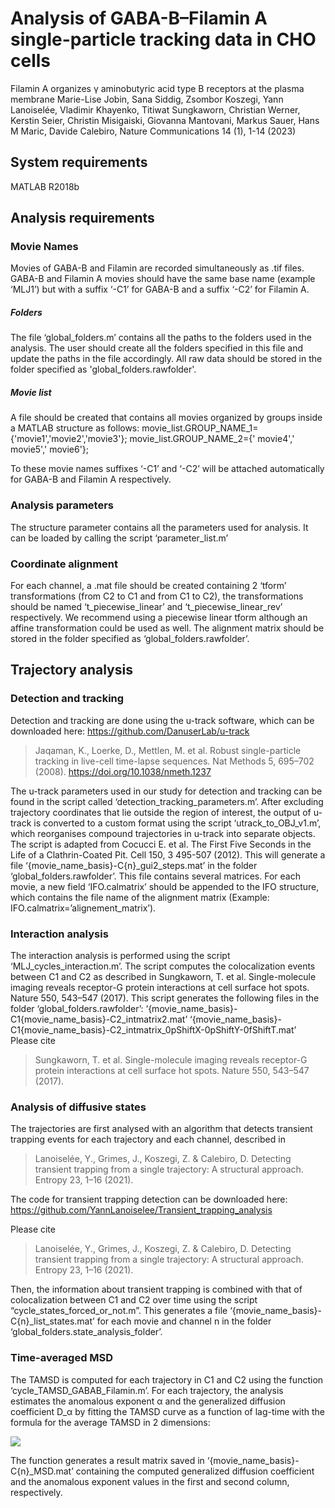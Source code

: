 # Analysis of GABA-B–Filamin A single-particle tracking data in CHO cells
Filamin A organizes γ aminobutyric acid type B receptors at the plasma membrane
Marie-Lise Jobin, Sana Siddig, Zsombor Koszegi, Yann Lanoiselée, Vladimir Khayenko, Titiwat Sungkaworn, Christian Werner, Kerstin Seier, Christin Misigaiski, Giovanna Mantovani, Markus Sauer, Hans M Maric, Davide Calebiro, Nature Communications 14 (1), 1-14 (2023)

## System requirements
MATLAB R2018b
## Analysis requirements
### Movie Names
Movies of GABA-B and Filamin are recorded simultaneously as .tif files. GABA-B and Filamin A movies should have the same base name (example ‘MLJ1’) but with a suffix ‘-C1’ for GABA-B and a suffix ‘-C2’ for Filamin A.
##### Folders
The file ‘global_folders.m’ contains all the paths to the folders used in the analysis. The user should create all the folders specified in this file and update the paths in the file accordingly. All raw data should be stored in the folder specified as 'global_folders.rawfolder'.
##### Movie list
A file should be created that contains all movies organized by groups inside a MATLAB structure as follows:
movie_list.GROUP_NAME_1={'movie1','movie2','movie3'};
movie_list.GROUP_NAME_2={' movie4',' movie5',' movie6'};

To these movie names suffixes ‘-C1’ and ‘-C2’ will be attached automatically for GABA-B and Filamin A respectively.

###	Analysis parameters
The structure parameter contains all the parameters used for analysis. It can be loaded by calling the script ‘parameter_list.m’

### Coordinate alignment
For each channel, a .mat file should be created containing 2 ‘tform’ transformations (from C2 to C1 and from C1 to C2), the transformations should be named ‘t_piecewise_linear’ and ‘t_piecewise_linear_rev’ respectively. We recommend using a piecewise linear tform although an affine transformation could be used as well. 
The alignment matrix should be stored in the folder specified as ‘global_folders.rawfolder’.
## Trajectory analysis
### Detection and tracking
Detection and tracking are done using the u-track software, which can be downloaded here:
https://github.com/DanuserLab/u-track
>Jaqaman, K., Loerke, D., Mettlen, M. et al. Robust single-particle tracking in live-cell time-lapse sequences. Nat Methods 5, 695–702 (2008). https://doi.org/10.1038/nmeth.1237

The u-track parameters used in our study for detection and tracking can be found in the script called ‘detection_tracking_parameters.m’. 
After excluding trajectory coordinates that lie outside the region of interest, the output of u-track is converted to a custom format using the script ‘utrack_to_OBJ_v1.m’, which reorganises compound trajectories in u-track into separate objects. The script is adapted from Cocucci E. et al. The First Five Seconds in the Life of a Clathrin-Coated Pit. Cell 150, 3 495-507 (2012).
This will generate a file ‘{movie_name_basis}-C{n}_gui2_steps.mat’ in the folder ‘global_folders.rawfolder’.
This file contains several matrices. For each movie, a new field ‘IFO.calmatrix’ should be  appended to the IFO structure, which contains the file name of the alignment matrix (Example: IFO.calmatrix=’alignement_matrix’).

### Interaction analysis
The interaction analysis is performed using the script ‘MLJ_cycles_interaction.m’. The script computes the colocalization events between  C1 and C2 as described in Sungkaworn, T. et al. Single-molecule imaging reveals receptor-G protein interactions at cell surface hot spots. Nature 550, 543–547 (2017).
This script generates the following files in the folder ‘global_folders.rawfolder’:
‘{movie_name_basis}-C1{movie_name_basis}-C2_intmatrix2.mat’
‘{movie_name_basis}-C1{movie_name_basis}-C2_intmatrix_0pShiftX-0pShiftY-0fShiftT.mat’
Please cite 
>Sungkaworn, T. et al. Single-molecule imaging reveals receptor-G protein interactions at cell surface hot spots. Nature 550, 543–547 (2017).

### Analysis of diffusive states
The trajectories are first analysed with an algorithm that detects transient trapping events for each trajectory and each channel, described in 
>Lanoiselée, Y., Grimes, J., Koszegi, Z. & Calebiro, D. Detecting transient trapping from a single trajectory: A structural approach. Entropy 23, 1–16 (2021). 

The code for transient trapping detection can be downloaded here: 
https://github.com/YannLanoiselee/Transient_trapping_analysis

Please cite 
>Lanoiselée, Y., Grimes, J., Koszegi, Z. & Calebiro, D. Detecting transient trapping from a single trajectory: A structural approach. Entropy 23, 1–16 (2021).

Then, the information about transient trapping is combined with that of colocalization between C1 and C2 over time using the script “cycle_states_forced_or_not.m”. This generates a file ‘{movie_name_basis}-C{n}_list_states.mat’ for each movie and channel n in the folder ‘global_folders.state_analysis_folder’.

### Time-averaged MSD
The TAMSD is computed for each trajectory in C1 and C2 using the function ‘cycle_TAMSD_GABAB_Filamin.m’. For each trajectory, the analysis estimates the anomalous exponent α and the generalized diffusion coefficient D_α by fitting the TAMSD curve as a function of lag-time with the formula for the average TAMSD in 2 dimensions:

<img src="https://latex.codecogs.com/svg.latex?\Large&space;\langle%20\delta^2(\Delta,t)\rangle=4D_\alpha%20\Delta^\alpha+4\sigma^2"/>

The function generates a result matrix saved in ‘{movie_name_basis}-C{n}_MSD.mat’ containing the computed generalized diffusion coefficient and the anomalous exponent values in the first and second column, respectively.


